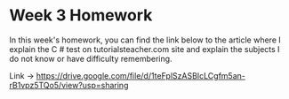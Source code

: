 # Week 3 Homework

In this week's homework, you can find the link below to the article where I explain the C # test on tutorialsteacher.com site and explain the subjects I do not know or have difficulty remembering.

Link -> https://drive.google.com/file/d/1teFplSzASBIcLCgfm5an-rB1vpz5TQo5/view?usp=sharing